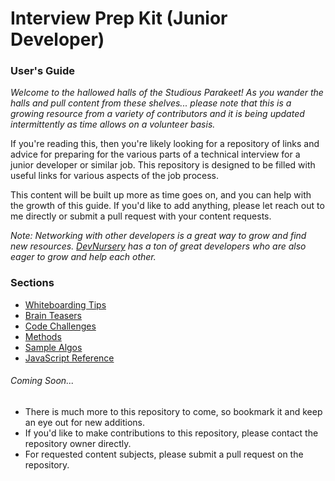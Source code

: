 # Interview Prep Kit (Junior Developer)

### User's Guide
_Welcome to the hallowed halls of the Studious Parakeet! As you wander the halls and pull content from these shelves... please note that this is a growing resource from a variety of contributors and it is being updated intermittently as time allows on a volunteer basis._ 

If you're reading this, then you're likely looking for a repository of links and advice for preparing for the various parts of a technical interview for a junior developer or similar job. This repository is designed to be filled with useful links for various aspects of the job process. 

This content will be built up more as time goes on, and you can help with the growth of this guide. If you'd like to add anything, please let reach out to me directly or submit a pull request with your content requests. 

_Note: Networking with other developers is a great way to grow and find new resources. [DevNursery](https://join.slack.com/t/amwebdev/shared_invite/zt-9xlfgp6e-bGIv1zCc1x4Pl1Irm5jhrA) has a ton of great developers who are also eager to grow and help each other._

### Sections 
- [Whiteboarding Tips](/assets/WhiteboardingTips.md) 
- [Brain Teasers](/assets/BrainTeasers.md)
- [Code Challenges](C/assets/odeChallenges.md)  
- [Methods](/assets/Methods.md)
- [Sample Algos](/assets/SampleAlgos.md)
- [JavaScript Reference](/assets/JavaScript.md)
###### Coming Soon...
- There is much more to this repository to come, so bookmark it and keep an eye out for new additions. 
- If you'd like to make contributions to this repository, please contact the repository owner directly.
- For requested content subjects, please submit a pull request on the repository. 